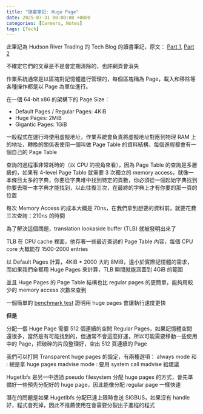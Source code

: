 ```yaml
---
title: "讀書筆記: Huge Page"
date: 2025-07-31 00:00:00 +0800
categories: [Careers, Notes]
tags: [Tech]
---
```


此筆記為 Hudson River Trading 的 Tech Blog 的讀書筆記，原文：
[Part 1](https://www.hudsonrivertrading.com/hrtbeat/low-latency-optimization-part-1/), 
[Part 2](https://www.hudsonrivertrading.com/hrtbeat/low-latency-optimization-part-2/)

不確定它們的文章是不是會定期清除的，也許網頁會消失

作業系統通常是以區塊對記憶體進行管理的，每個區塊稱為 Page，載入和移除等各種操作都是以 Page 為單位進行。

在一個 64-bit x86 的架構下的 Page Size：
- Default Pages / Regular Pages: 4KiB
- Huge Pages: 2MiB  
- Gigantic Pages: 1GiB

一般程式在運行時使用虛擬地址，作業系統會負責將虛擬地址對應到物理 RAM 上的地址，轉換的關係表使用一個叫做 Page Table 的資料結構，每個進程都會有一個自己的 Page Table

查詢的過程事非常耗時的（以 CPU 的視角來看），因為 Page Table 的查詢是多層級的，如果有 4-level Page Table 就需要 3 次獨立的 memory access，就像一本條目太多的字典，你要從字典堆中找到特定的頁數，你必須從一個起始字典找到你要去哪一本字典才能找到，以此往復三次，在最終的字典上才有你要的那一頁的位置

每次 Memory Access 的成本大概是 70ns，在我們拿到想要的資料前，就要花費三次查詢：210ns 的時間

為了解決這個問題，translation lookaside buffer (TLB) 就被發明出來了

TLB 在 CPU cache 裡面，他存著一些最近查過的 Page Table 內容，每個 CPU core 大概能存 1500-2000 entries

以 Default Pages 計算，4KiB * 2000 大約 8MiB，遠小於實際記憶體的需求，而如果我們全都用 Huge Pages 來計算，TLB 瞬間就能涵蓋到 4GiB 的範圍

並且 Huge Pages 的 Page Table 結構也比 regular pages 的更簡單，能夠用較少的 memory access 次數來查到

一個簡單的 [benchmark test](https://github.com/hudson-trading/hrtbeat/blob/master/huge_memory_bench.cpp) 證明用 huge pages 會讓執行速度更快

**但是**

分配一個 Huge Page 需要 512 個連續的空閒 Regular Pages，如果記憶體空間還很多，當然是有可能找到的，但通常不會這麼好運，所以可能需要移動一些使用中的 Page，把破碎的片段整理好，空出 512 頁連續的 Page

我們可以打開 Transparent huge pages 的設定，有兩種選項： 
always mode 和 
: 總是拿 huge pages
madvise mode
: 要用 system call madvise 給建議

Hugetlbfs 是另一中透過 pseudo filesystem 分配 huge pages 的方式，會先準備好一些預先分配好的 huge page，因此能像分配 regular page 一樣快速

潛在的問題是如果 Hugetlbfs 分配已達上限時會送 SIGBUS，如果沒有 handle 好，程式會死掉，因此不推薦使用在會需要分裂出子進程的程式

